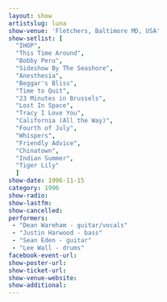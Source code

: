 ```yaml
---
layout: show
artistslug: luna
show-venue: 'Fletchers, Baltimore MD, USA'
show-setlist: [
  "IHOP",
  "This Time Around",
  "Bobby Peru",
  "Sideshow By The Seashore",
  "Anesthesia",
  "Beggar's Bliss",
  "Time to Quit",
  "23 Minutes in Brussels",
  "Lost In Space",
  "Tracy I Love You",
  "California (All the Way)",
  "Fourth of July",
  "Whispers",
  "Friendly Advice",
  "Chinatown",
  "Indian Summer",
  "Tiger Lily"
  ]
show-date: 1996-11-15
category: 1996
show-radio: 
show-lastfm: 
show-cancelled: 
performers: 
 - "Dean Wareham - guitar/vocals"
 - "Justin Harwood - bass"
 - "Sean Eden - guitar"
 - "Lee Wall - drums"
facebook-event-url: 
show-poster-url: 
show-ticket-url: 
show-venue-website: 
show-additional: 
---
```



